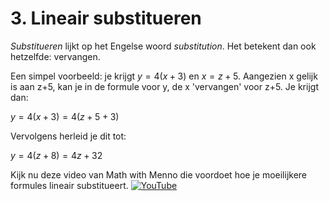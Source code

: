 # 3. Lineair substitueren

_Substitueren_ lijkt op het Engelse woord _substitution_. Het betekent dan ook hetzelfde: vervangen. 

Een simpel voorbeeld: je krijgt $y=4(x+3)$ en $x=z+5$. Aangezien x gelijk is aan z+5, kan je in de formule voor y, de x 'vervangen' voor z+5. 
Je krijgt dan:

$y = 4(x+3) = 4(z+5+3)$

Vervolgens herleid je dit tot:

$y = 4(z+8) = 4z + 32$

Kijk nu deze video van Math with Menno die voordoet hoe je moeilijkere formules lineair substitueert.
[![YouTube](http://i.ytimg.com/vi/JMsf_D0Hbn4/hqdefault.jpg)](https://www.youtube.com/watch?v=JMsf_D0Hbn4)
